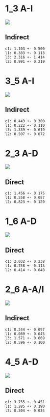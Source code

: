
# 1_3 A-I
![](corrs1_3_specific)
## Indirect
	c1: 1.103 +- 0.500
	l1: 0.383 +- 0.113
	l3: 2.316 +- 1.414
	l2: 0.991 +- 0.219

# 3_5 A-I
![](corrs3_5_specific)
## Indirect
	c1: 0.443 +- 0.300
	l1: 0.222 +- 0.110
	l3: 1.339 +- 0.619
	l2: 0.507 +- 0.072

# 2_3 A-D
![](corrs2_3_specific)
## Direct
	c1: 1.456 +- 0.175
	l1: 0.558 +- 0.087
	l2: 0.823 +- 0.129

# 1_6 A-D
![](corrs1_6_specific)
## Direct
	c1: 2.032 +- 0.238
	l1: 0.758 +- 0.113
	l2: 0.414 +- 0.048

# 2_6 A-A/I
![](corrs2_6_specific)
## Indirect
	c1: 0.244 +- 0.097
	l1: 0.089 +- 0.045
	l3: 1.571 +- 0.669
	l2: 0.596 +- 0.100

# 4_5 A-D
![](corrs4_5_specific)
## Direct
	c1: 3.755 +- 0.451
	l1: 1.285 +- 0.190
	l2: 0.304 +- 0.034
